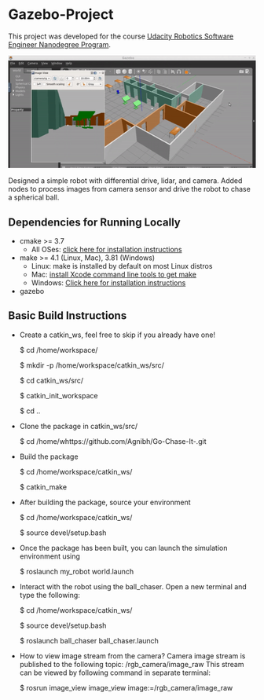 # Gazebo-Project

This project was developed for the course [Udacity Robotics Software Engineer Nanodegree Program](https://www.udacity.com/course/robotics-software-engineer--nd209).

<img src="robot.gif"/>

Designed a simple robot with differential drive, lidar, and camera. Added nodes to process images from camera sensor and drive the robot to chase a spherical ball.

## Dependencies for Running Locally
* cmake >= 3.7
  * All OSes: [click here for installation instructions](https://cmake.org/install/)
* make >= 4.1 (Linux, Mac), 3.81 (Windows)
  * Linux: make is installed by default on most Linux distros
  * Mac: [install Xcode command line tools to get make](https://developer.apple.com/xcode/features/)
  * Windows: [Click here for installation instructions](http://gnuwin32.sourceforge.net/packages/make.htm)
* gazebo

## Basic Build Instructions

* Create a catkin_ws, feel free to skip if you already have one!

     $ cd /home/workspace/

     $ mkdir -p /home/workspace/catkin_ws/src/

     $ cd catkin_ws/src/

     $ catkin_init_workspace

     $ cd ..

* Clone the package in catkin_ws/src/

     $ cd /home/whttps://github.com/Agnibh/Go-Chase-It-.git

* Build the  package

     $ cd /home/workspace/catkin_ws/ 

     $ catkin_make

* After building the package, source your environment

     $ cd /home/workspace/catkin_ws/

     $ source devel/setup.bash

* Once the package has been built, you can launch the simulation environment using

     $ roslaunch my_robot world.launch

* Interact with the robot using the ball_chaser. Open a new terminal and type the following:

     $ cd /home/workspace/catkin_ws/

     $ source devel/setup.bash

     $ roslaunch ball_chaser ball_chaser.launch

* How to view image stream from the camera? Camera image stream is published to the following topic: /rgb_camera/image_raw
  This stream can be viewed by following command in separate terminal:

     $ rosrun image_view image_view image:=/rgb_camera/image_raw
